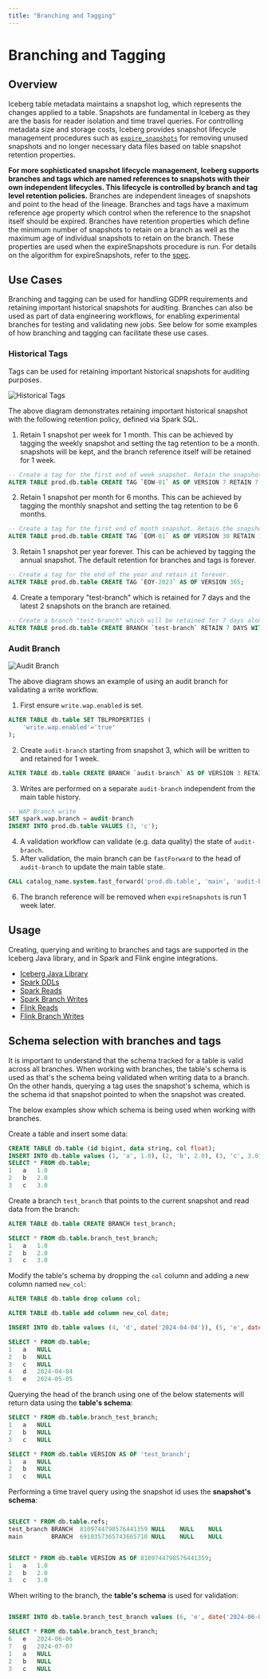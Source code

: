 ```yaml
---
title: "Branching and Tagging"
---
```


<!--
 - Licensed to the Apache Software Foundation (ASF) under one or more
 - contributor license agreements.  See the NOTICE file distributed with
 - this work for additional information regarding copyright ownership.
 - The ASF licenses this file to You under the Apache License, Version 2.0
 - (the "License"); you may not use this file except in compliance with
 - the License.  You may obtain a copy of the License at
 -
 -   http://www.apache.org/licenses/LICENSE-2.0
 -
 - Unless required by applicable law or agreed to in writing, software
 - distributed under the License is distributed on an "AS IS" BASIS,
 - WITHOUT WARRANTIES OR CONDITIONS OF ANY KIND, either express or implied.
 - See the License for the specific language governing permissions and
 - limitations under the License.
 -->

# Branching and Tagging

## Overview

Iceberg table metadata maintains a snapshot log, which represents the changes applied to a table.
Snapshots are fundamental in Iceberg as they are the basis for reader isolation and time travel queries.
For controlling metadata size and storage costs, Iceberg provides snapshot lifecycle management procedures such as [`expire_snapshots`](spark-procedures.md#expire-snapshots) for removing unused snapshots and no longer necessary data files based on table snapshot retention properties.

**For more sophisticated snapshot lifecycle management, Iceberg supports branches and tags which are named references to snapshots with their own independent lifecycles. This lifecycle is controlled by branch and tag level retention policies.** 
Branches are independent lineages of snapshots and point to the head of the lineage. 
Branches and tags have a maximum reference age property which control when the reference to the snapshot itself should be expired.
Branches have retention properties which define the minimum number of snapshots to retain on a branch as well as the maximum age of individual snapshots to retain on the branch. 
These properties are used when the expireSnapshots procedure is run. 
For details on the algorithm for expireSnapshots, refer to the [spec](../../spec.md#snapshot-retention-policy).

## Use Cases

Branching and tagging can be used for handling GDPR requirements and retaining important historical snapshots for auditing.
Branches can also be used as part of data engineering workflows, for enabling experimental branches for testing and validating new jobs.
See below for some examples of how branching and tagging can facilitate these use cases.

### Historical Tags

Tags can be used for retaining important historical snapshots for auditing purposes.

![Historical Tags](assets/images/historical-snapshot-tag.png)

The above diagram demonstrates retaining important historical snapshot with the following retention policy, defined 
via Spark SQL.

1. Retain 1 snapshot per week for 1 month. This can be achieved by tagging the weekly snapshot and setting the tag retention to be a month.
snapshots will be kept, and the branch reference itself will be retained for 1 week. 
```sql
-- Create a tag for the first end of week snapshot. Retain the snapshot for a week
ALTER TABLE prod.db.table CREATE TAG `EOW-01` AS OF VERSION 7 RETAIN 7 DAYS;
```

2. Retain 1 snapshot per month for 6 months. This can be achieved by tagging the monthly snapshot and setting the tag retention to be 6 months.
```sql
-- Create a tag for the first end of month snapshot. Retain the snapshot for 6 months
ALTER TABLE prod.db.table CREATE TAG `EOM-01` AS OF VERSION 30 RETAIN 180 DAYS;
```

3. Retain 1 snapshot per year forever. This can be achieved by tagging the annual snapshot. The default retention for branches and tags is forever.
```sql
-- Create a tag for the end of the year and retain it forever.
ALTER TABLE prod.db.table CREATE TAG `EOY-2023` AS OF VERSION 365;
```

4. Create a temporary "test-branch" which is retained for 7 days and the latest 2 snapshots on the branch are retained.
```sql
-- Create a branch "test-branch" which will be retained for 7 days along with the  latest 2 snapshots
ALTER TABLE prod.db.table CREATE BRANCH `test-branch` RETAIN 7 DAYS WITH SNAPSHOT RETENTION 2 SNAPSHOTS;
```

### Audit Branch

![Audit Branch](assets/images/audit-branch.png)

The above diagram shows an example of using an audit branch for validating a write workflow. 

1. First ensure `write.wap.enabled` is set.
```sql
ALTER TABLE db.table SET TBLPROPERTIES (
    'write.wap.enabled'='true'
);
```
2. Create `audit-branch` starting from snapshot 3, which will be written to and retained for 1 week.
```sql
ALTER TABLE db.table CREATE BRANCH `audit-branch` AS OF VERSION 3 RETAIN 7 DAYS;
```
3. Writes are performed on a separate `audit-branch` independent from the main table history.
```sql
-- WAP Branch write
SET spark.wap.branch = audit-branch
INSERT INTO prod.db.table VALUES (3, 'c');
```
4. A validation workflow can validate (e.g. data quality) the state of `audit-branch`.
5. After validation, the main branch can be `fastForward` to the head of `audit-branch` to update the main table state.
```sql
CALL catalog_name.system.fast_forward('prod.db.table', 'main', 'audit-branch');
```
6. The branch reference will be removed when `expireSnapshots` is run 1 week later.

## Usage 

Creating, querying and writing to branches and tags are supported in the Iceberg Java library, and in Spark and Flink engine integrations.

- [Iceberg Java Library](java-api-quickstart.md#branching-and-tagging)
- [Spark DDLs](spark-ddl.md#branching-and-tagging-ddl)
- [Spark Reads](spark-queries.md#time-travel)
- [Spark Branch Writes](spark-writes.md#writing-to-branches)
- [Flink Reads](flink-queries.md#reading-branches-and-tags-with-SQL)
- [Flink Branch Writes](flink-writes.md#branch-writes)


## Schema selection with branches and tags

It is important to understand that the schema tracked for a table is valid across all branches.
When working with branches, the table's schema is used as that's the schema being validated when writing data to a branch.
On the other hands, querying a tag uses the snapshot's schema, which is the schema id that snapshot pointed to when the snapshot was created.

The below examples show which schema is being used when working with branches.

Create a table and insert some data:

```sql
CREATE TABLE db.table (id bigint, data string, col float);
INSERT INTO db.table values (1, 'a', 1.0), (2, 'b', 2.0), (3, 'c', 3.0);
SELECT * FROM db.table;
1	a	1.0
2	b	2.0
3	c	3.0
```

Create a branch `test_branch` that points to the current snapshot and read data from the branch:

```sql
ALTER TABLE db.table CREATE BRANCH test_branch;

SELECT * FROM db.table.branch_test_branch;
1	a	1.0
2	b	2.0
3	c	3.0
```

Modify the table's schema by dropping the `col` column and adding a new column named `new_col`:

```sql
ALTER TABLE db.table drop column col;

ALTER TABLE db.table add column new_col date;

INSERT INTO db.table values (4, 'd', date('2024-04-04')), (5, 'e', date('2024-05-05'));

SELECT * FROM db.table;
1	a	NULL
2	b	NULL
3	c	NULL
4	d	2024-04-04
5	e	2024-05-05
```

Querying the head of the branch using one of the below statements will return data using the **table's schema**:

```sql
SELECT * FROM db.table.branch_test_branch;
1	a	NULL
2	b	NULL
3	c	NULL

SELECT * FROM db.table VERSION AS OF 'test_branch';
1	a	NULL
2	b	NULL
3	c	NULL
```

Performing a time travel query using the snapshot id uses the **snapshot's schema**:

```sql

SELECT * FROM db.table.refs;
test_branch	BRANCH	8109744798576441359	NULL	NULL	NULL
main		BRANCH	6910357365743665710	NULL	NULL	NULL


SELECT * FROM db.table VERSION AS OF 8109744798576441359;
1	a	1.0
2	b	2.0
3	c	3.0
```

When writing to the branch, the **table's schema** is used for validation:

```sql

INSERT INTO db.table.branch_test_branch values (6, 'e', date('2024-06-06')), (7, 'g', date('2024-07-07'));

SELECT * FROM db.table.branch_test_branch;
6	e	2024-06-06
7	g	2024-07-07
1	a	NULL
2	b	NULL
3	c	NULL
```
